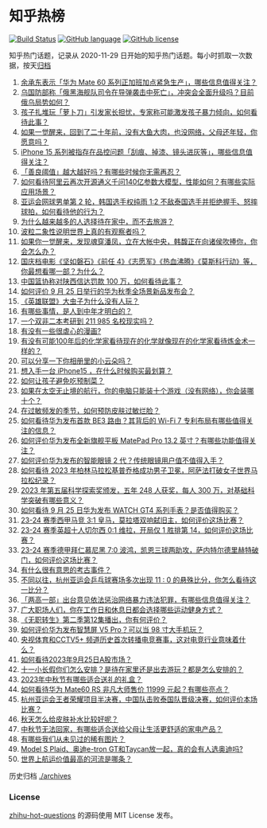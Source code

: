 # 知乎热榜
[![Build Status](https://github.com/ToWeLong/zhihu-hot-questions/workflows/CI/badge.svg)](https://github.com/ToWeLong/zhihu-hot-questions/actions)
[![GitHub language](https://img.shields.io/badge/language-golang-orange.svg)](https://golang.org/)
[![GitHub license](https://img.shields.io/github/license/ToWeLong/zhihu-hot-questions)](https://github.com/ToWeLong/zhihu-hot-questions/blob/main/LICENSE)

知乎热门话题，记录从 2020-11-29 日开始的知乎热门话题。每小时抓取一次数据，按天[归档](./archives)

<!-- BEGIN -->

1. [余承东表示「华为 Mate 60 系列正加班加点紧急生产」，哪些信息值得关注？](https://www.zhihu.com/question/623679729)
1. [乌国防部称「俄黑海舰队司令在导弹袭击中死亡」，冲突会全面升级吗？目前俄乌局势如何？](https://www.zhihu.com/question/623755808)
1. [孩子扎堆玩「萝卜刀」引发家长担忧，专家称可能激发孩子暴力倾向，如何看待此事？](https://www.zhihu.com/question/623689328)
1. [如果一觉醒来，回到了二十年前，没有大鱼大肉，也没网络，父母还年轻，你愿意吗？](https://www.zhihu.com/question/621090830)
1. [iPhone 15 系列被指存在品控问题「刮痕、掉漆、镜头进灰等」，哪些信息值得关注？](https://www.zhihu.com/question/623695451)
1. [「善良阈值」越大越好吗？有哪些时候你无需再忍？](https://www.zhihu.com/question/623675117)
1. [如何看待阿里云再次开源通义千问140亿参数大模型，性能如何？有哪些实际应用场景？](https://www.zhihu.com/question/623689881)
1. [亚运会网球男单第 2 轮，韩国选手权纯雨 1:2 不敌泰国选手并拒绝握手、怒摔球拍，如何看待他的行为？](https://www.zhihu.com/question/623692318)
1. [为什么越来越多的人选择待在家中，而不去旅游？](https://www.zhihu.com/question/603608207)
1. [波粒二象性说明世界上真的有观察者吗？](https://www.zhihu.com/question/546910106)
1. [如果你一觉醒来，发现魂穿潘凤，立在大帐中央，韩馥正在向诸侯吹捧你，你会怎么办？](https://www.zhihu.com/question/623378895)
1. [国庆档电影《坚如磐石》《前任 4》《志愿军》《热血沸腾》《莫斯科行动》等，你最想看哪一部？为什么？](https://www.zhihu.com/question/623646756)
1. [中国篮协称对陕西信达罚款 100 万，如何看待此事？](https://www.zhihu.com/question/623561444)
1. [如何评价 9 月 25 日举行的华为秋季全场景新品发布会？](https://www.zhihu.com/question/623675909)
1. [《英雄联盟》大虫子为什么没有人玩？](https://www.zhihu.com/question/610160312)
1. [有哪些事情，是人到中年才明白的？](https://www.zhihu.com/question/505632667)
1. [一个双非二本考研到 211  985 名校现实吗？](https://www.zhihu.com/question/438984653)
1. [有没有一些很虐心的漫画?](https://www.zhihu.com/question/460891278)
1. [有没有可能100年后的化学家看待现在的化学就像现在的化学家看待炼金术一样的？](https://www.zhihu.com/question/622559056)
1. [可以分享一下你相册里的小云朵吗？](https://www.zhihu.com/question/614993738)
1. [想入手一台 iPhone15 ，在什么时候购买最划算？](https://www.zhihu.com/question/622769497)
1. [如何让孩子避免吃预制菜？](https://www.zhihu.com/question/623016893)
1. [如果在太空无止境的航行，你的电脑只能装十个游戏（没有网络），你会装哪十个？](https://www.zhihu.com/question/619600848)
1. [在过敏频发的季节，如何预防皮肤过敏烂脸？](https://www.zhihu.com/question/622959663)
1. [如何看待华为发布首款 BE3 路由？其背后的 Wi-Fi 7 专利布局有哪些值得关注的信息？](https://www.zhihu.com/question/623654639)
1. [如何评价华为发布全新旗舰平板 MatePad Pro 13.2 英寸？有哪些功能值得关注？](https://www.zhihu.com/question/623659338)
1. [如何评价华为发布的智能眼镜 2 代？传统眼镜用户值不值得入手？](https://www.zhihu.com/question/623655682)
1. [如何看待 2023 年柏林马拉松基普乔格成功男子卫冕，阿萨法打破女子世界马拉松纪录？](https://www.zhihu.com/question/623569940)
1. [2023 年第五届科学探索奖颁发，五年 248 人获奖，每人 300 万，对基础科学突破有哪些意义？](https://www.zhihu.com/question/623578371)
1. [如何看待 9 月 25 日华为发布 WATCH GT4 系列手表？是否值得购买？](https://www.zhihu.com/question/623687337)
1. [23-24 赛季西甲马竞 3:1 皇马，莫拉塔双响弑旧主，如何评价这场比赛？](https://www.zhihu.com/question/623618388)
1. [23-24 赛季英超十人切尔西 0:1 维拉，开局仅 1 胜排第 14，如何评价这场比赛？](https://www.zhihu.com/question/623583669)
1. [23-24 赛季德甲拜仁慕尼黑 7:0 波鸿，凯恩三球两助攻，萨内特尔德里赫特破门，如何评价这场比赛？](https://www.zhihu.com/question/623472719)
1. [有什么很有意思的考古事件？](https://www.zhihu.com/question/327053255)
1. [不同以往，杭州亚运会乒乓球赛场多次出现 11 : 0 的悬殊比分，你怎么看待这一比分？](https://www.zhihu.com/question/623680675)
1. [「两高一部」出台意见依法惩治网络暴力违法犯罪，有哪些信息值得关注？](https://www.zhihu.com/question/623681208)
1. [广大职场人们，你在工作日和休息日都会选择哪些运动健身方式？](https://www.zhihu.com/question/622740539)
1. [《无职转生》第二季第12集播出，你有何评价？](https://www.zhihu.com/question/623608492)
1. [如何评价华为发布智慧屏 V5 Pro？可以当 98 寸大手机玩？](https://www.zhihu.com/question/623080398)
1. [央视体育和CCTV5+ 频道历史首次转播电竞赛事，这对电竞行业意味着什么？](https://www.zhihu.com/question/623676686)
1. [如何看待2023年9月25日A股市场？](https://www.zhihu.com/question/623641149)
1. [十一小长假你们怎么安排？是待在家里还是出去游玩？都是怎么安排的？](https://www.zhihu.com/question/621894484)
1. [2023年中秋节有哪些适合送礼的礼盒？](https://www.zhihu.com/question/619694412)
1. [如何看待华为 Mate60 RS 非凡大师售价 11999 元起？有哪些亮点？](https://www.zhihu.com/question/623564350)
1. [杭州亚运会王者荣耀项目半决赛，中国队击败泰国队晋级决赛，如何评价本场比赛？](https://www.zhihu.com/question/623678428)
1. [秋天怎么给皮肤补水比较好呢？](https://www.zhihu.com/question/619690075)
1. [中秋节无法回家，有哪些适合送给父母让生活更舒适的家电产品？](https://www.zhihu.com/question/621500792)
1. [有哪些我们从未见过的稀有图片？](https://www.zhihu.com/question/532884537)
1. [Model S Plaid、奥迪e-tron GT和Taycan放一起，真的会有人选奥迪吗?](https://www.zhihu.com/question/623276438)
1. [世界上航运价值最高的河流是哪条？](https://www.zhihu.com/question/610461089)

<!-- END -->

历史归档 [./archives](./archives)


### License
[zhihu-hot-questions](https://github.com/towelong/zhihu-hot-questions) 的源码使用 MIT License 发布。